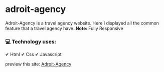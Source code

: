# adroit-agency

<p>Adroit-Agency is a travel agency website. Here I displayed all the common feature that a travel agency have. <b>Note: </b> Fully Responsive</p>

<h3>💻 Technology uses:</h3>

✔ Html
✔ Css
✔ Javascript

preview this site: <a href="https://adriot-agency.netlify.app/">Adroit-Agency</a>
